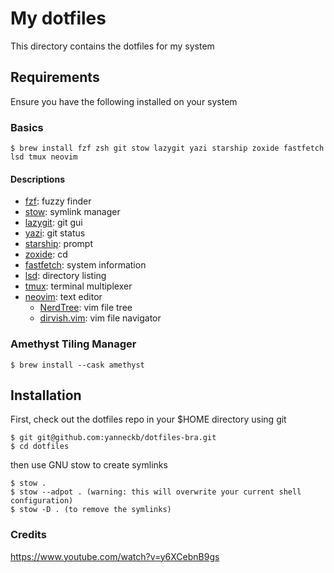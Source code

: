 # My dotfiles

This directory contains the dotfiles for my system

## Requirements

Ensure you have the following installed on your system

### Basics
```
$ brew install fzf zsh git stow lazygit yazi starship zoxide fastfetch lsd tmux neovim
```

#### Descriptions 
- [fzf](https://github.com/lsd-rs/lsd): fuzzy finder
- [stow](https://github.com/aspiers/stow/): symlink manager
- [lazygit](https://github.com/jesseduffield/lazygit): git gui
- [yazi](https://github.com/sxyazi/yazi): git status
- [starship](https://github.com/starship/starship): prompt
- [zoxide](https://github.com/ajeetdsouza/zoxide): cd
- [fastfetch](https://github.com/fastfetch-cli/fastfetch): system information
- [lsd](https://github.com/lsd-rs/lsd): directory listing
- [tmux](https://github.com/tmux/tmux): terminal multiplexer
- [neovim](https://github.com/neovim/neovim): text editor
    - [NerdTree](https://github.com/preservim/nerdtree): vim file tree
    - [dirvish.vim](https://github.com/justinmk/vim-dirvish): vim file navigator

### Amethyst Tiling Manager
```
$ brew install --cask amethyst
```

## Installation

First, check out the dotfiles repo in your $HOME directory using git

```
$ git git@github.com:yanneckb/dotfiles-bra.git
$ cd dotfiles
```

then use GNU stow to create symlinks

```
$ stow .
$ stow --adpot . (warning: this will overwrite your current shell configuration)
$ stow -D . (to remove the symlinks)
```

### Credits
https://www.youtube.com/watch?v=y6XCebnB9gs